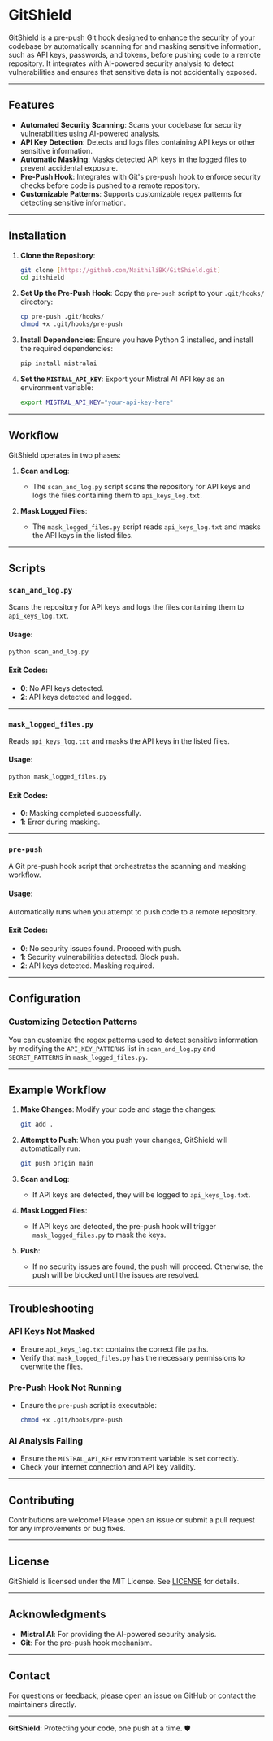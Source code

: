 # GitShield

GitShield is a pre-push Git hook designed to enhance the security of your codebase by automatically scanning for and masking sensitive information, such as API keys, passwords, and tokens, before pushing code to a remote repository. It integrates with AI-powered security analysis to detect vulnerabilities and ensures that sensitive data is not accidentally exposed.

---

## Features

- **Automated Security Scanning**: Scans your codebase for security vulnerabilities using AI-powered analysis.
- **API Key Detection**: Detects and logs files containing API keys or other sensitive information.
- **Automatic Masking**: Masks detected API keys in the logged files to prevent accidental exposure.
- **Pre-Push Hook**: Integrates with Git's pre-push hook to enforce security checks before code is pushed to a remote repository.
- **Customizable Patterns**: Supports customizable regex patterns for detecting sensitive information.

---

## Installation

1. **Clone the Repository**:
   ```bash
   git clone [https://github.com/MaithiliBK/GitShield.git]
   cd gitshield
   ```

2. **Set Up the Pre-Push Hook**:
   Copy the `pre-push` script to your `.git/hooks/` directory:
   ```bash
   cp pre-push .git/hooks/
   chmod +x .git/hooks/pre-push
   ```

3. **Install Dependencies**:
   Ensure you have Python 3 installed, and install the required dependencies:
   ```bash
   pip install mistralai
   ```

4. **Set the `MISTRAL_API_KEY`**:
   Export your Mistral AI API key as an environment variable:
   ```bash
   export MISTRAL_API_KEY="your-api-key-here"
   ```

---

## Workflow

GitShield operates in two phases:

1. **Scan and Log**:
   - The `scan_and_log.py` script scans the repository for API keys and logs the files containing them to `api_keys_log.txt`.

2. **Mask Logged Files**:
   - The `mask_logged_files.py` script reads `api_keys_log.txt` and masks the API keys in the listed files.

---

## Scripts

### `scan_and_log.py`
Scans the repository for API keys and logs the files containing them to `api_keys_log.txt`.

#### Usage:
```bash
python scan_and_log.py
```

#### Exit Codes:
- **0**: No API keys detected.
- **2**: API keys detected and logged.

---

### `mask_logged_files.py`
Reads `api_keys_log.txt` and masks the API keys in the listed files.

#### Usage:
```bash
python mask_logged_files.py
```

#### Exit Codes:
- **0**: Masking completed successfully.
- **1**: Error during masking.

---

### `pre-push`
A Git pre-push hook script that orchestrates the scanning and masking workflow.

#### Usage:
Automatically runs when you attempt to push code to a remote repository.

#### Exit Codes:
- **0**: No security issues found. Proceed with push.
- **1**: Security vulnerabilities detected. Block push.
- **2**: API keys detected. Masking required.

---

## Configuration

### Customizing Detection Patterns
You can customize the regex patterns used to detect sensitive information by modifying the `API_KEY_PATTERNS` list in `scan_and_log.py` and `SECRET_PATTERNS` in `mask_logged_files.py`.

---

## Example Workflow

1. **Make Changes**:
   Modify your code and stage the changes:
   ```bash
   git add .
   ```

2. **Attempt to Push**:
   When you push your changes, GitShield will automatically run:
   ```bash
   git push origin main
   ```

3. **Scan and Log**:
   - If API keys are detected, they will be logged to `api_keys_log.txt`.

4. **Mask Logged Files**:
   - If API keys are detected, the pre-push hook will trigger `mask_logged_files.py` to mask the keys.

5. **Push**:
   - If no security issues are found, the push will proceed. Otherwise, the push will be blocked until the issues are resolved.

---

## Troubleshooting

### API Keys Not Masked
- Ensure `api_keys_log.txt` contains the correct file paths.
- Verify that `mask_logged_files.py` has the necessary permissions to overwrite the files.

### Pre-Push Hook Not Running
- Ensure the `pre-push` script is executable:
  ```bash
  chmod +x .git/hooks/pre-push
  ```

### AI Analysis Failing
- Ensure the `MISTRAL_API_KEY` environment variable is set correctly.
- Check your internet connection and API key validity.

---

## Contributing

Contributions are welcome! Please open an issue or submit a pull request for any improvements or bug fixes.

---

## License

GitShield is licensed under the MIT License. See [LICENSE](LICENSE) for details.

---

## Acknowledgments

- **Mistral AI**: For providing the AI-powered security analysis.
- **Git**: For the pre-push hook mechanism.

---

## Contact

For questions or feedback, please open an issue on GitHub or contact the maintainers directly.

---

**GitShield**: Protecting your code, one push at a time. 🛡️
